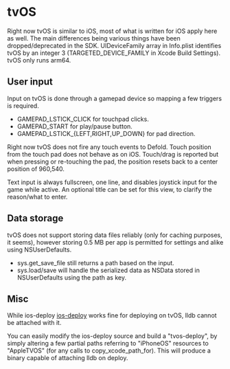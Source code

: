 # tvOS

Right now tvOS is similar to iOS, most of what is written for iOS apply here as well. The main differences being various things have been dropped/deprecated in the SDK. UIDeviceFamily array in Info.plist identifies tvOS by an integer 3 (TARGETED_DEVICE_FAMILY in Xcode Build Settings). tvOS only runs arm64.


## User input

Input on tvOS is done through a gamepad device so mapping a few triggers is required.

* GAMEPAD\_LSTICK\_CLICK for touchpad clicks.
* GAMEPAD\_START for play/pause button.
* GAMEPAD\_LSTICK\_{LEFT,RIGHT,UP_DOWN} for pad direction.

Right now tvOS does not fire any touch events to Defold. Touch position from the touch pad does not behave as on iOS. Touch/drag is reported but when pressing or re-touching the pad, the position resets back to a center position of 960,540. 

Text input is always fullscreen, one line, and disables joystick input for the game while active. An optional title can be set for this view, to clarify the reason/what to enter.


## Data storage

tvOS does not support storing data files reliably (only for caching purposes, it seems), however storing 0.5 MB per app is permitted for settings and alike using NSUserDefaults.

* sys.get_save_file still returns a path based on the input.
* sys.load/save will handle the serialized data as NSData stored in NSUserDefaults using the path as key.


## Misc

While ios-deploy [ios-deploy](https://github.com/phonegap/ios-deploy) works fine for deploying on tvOS, lldb cannot be attached with it.

You can easily modify the ios-deploy source and build a "tvos-deploy", by simply altering a few partial paths referring to "iPhoneOS" resources to "AppleTVOS" (for any calls to copy_xcode_path_for). This will produce a binary capable of attaching lldb on deploy.
